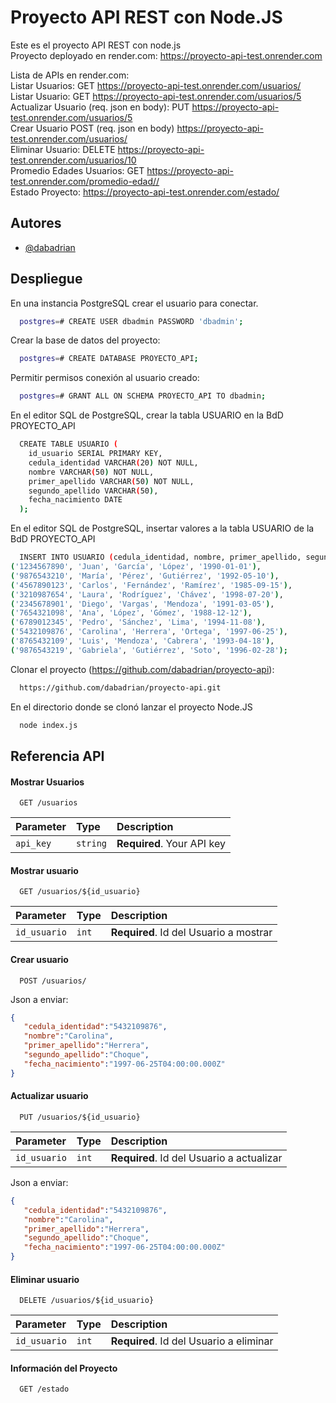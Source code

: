 
# Proyecto API REST con Node.JS

Este es el proyecto API REST con node.js  
Proyecto deployado en render.com: https://proyecto-api-test.onrender.com  

Lista de APIs en render.com:  
Listar Usuarios: GET https://proyecto-api-test.onrender.com/usuarios/  
Listar Usuario: GET https://proyecto-api-test.onrender.com/usuarios/5  
Actualizar Usuario (req. json en body): PUT https://proyecto-api-test.onrender.com/usuarios/5  
Crear Usuario POST (req. json en body) https://proyecto-api-test.onrender.com/usuarios/  
Eliminar Usuario: DELETE https://proyecto-api-test.onrender.com/usuarios/10  
Promedio Edades Usuarios: GET https://proyecto-api-test.onrender.com/promedio-edad//  
Estado Proyecto: https://proyecto-api-test.onrender.com/estado/  

## Autores

- [@dabadrian](https://github.com/dabadrian/)


## Despliegue

En una instancia PostgreSQL crear el usuario para conectar.

```bash
  postgres=# CREATE USER dbadmin PASSWORD 'dbadmin';
```
Crear la base de datos del proyecto:

```bash
  postgres=# CREATE DATABASE PROYECTO_API;
```
Permitir permisos conexión al usuario creado:

```bash
  postgres=# GRANT ALL ON SCHEMA PROYECTO_API TO dbadmin;
```

En el editor SQL de PostgreSQL, crear la tabla USUARIO en la BdD PROYECTO_API

```bash
  CREATE TABLE USUARIO (
    id_usuario SERIAL PRIMARY KEY,
    cedula_identidad VARCHAR(20) NOT NULL,
    nombre VARCHAR(50) NOT NULL,
    primer_apellido VARCHAR(50) NOT NULL,
    segundo_apellido VARCHAR(50),
    fecha_nacimiento DATE
  );
```

En el editor SQL de PostgreSQL, insertar valores a la tabla USUARIO de la BdD PROYECTO_API

```bash
  INSERT INTO USUARIO (cedula_identidad, nombre, primer_apellido, segundo_apellido, fecha_nacimiento) VALUES
('1234567890', 'Juan', 'García', 'López', '1990-01-01'),
('9876543210', 'María', 'Pérez', 'Gutiérrez', '1992-05-10'),
('4567890123', 'Carlos', 'Fernández', 'Ramírez', '1985-09-15'),
('3210987654', 'Laura', 'Rodríguez', 'Chávez', '1998-07-20'),
('2345678901', 'Diego', 'Vargas', 'Mendoza', '1991-03-05'),
('7654321098', 'Ana', 'López', 'Gómez', '1988-12-12'),
('6789012345', 'Pedro', 'Sánchez', 'Lima', '1994-11-08'),
('5432109876', 'Carolina', 'Herrera', 'Ortega', '1997-06-25'),
('8765432109', 'Luis', 'Mendoza', 'Cabrera', '1993-04-18'),
('9876543219', 'Gabriela', 'Gutiérrez', 'Soto', '1996-02-28');
```

Clonar el proyecto (https://github.com/dabadrian/proyecto-api):

```bash
  https://github.com/dabadrian/proyecto-api.git
```
En el directorio donde se clonó lanzar el proyecto Node.JS
```bash
  node index.js
```

## Referencia API 

#### Mostrar Usuarios

```http
  GET /usuarios
```

| Parameter | Type     | Description                |
| :-------- | :------- | :------------------------- |
| `api_key` | `string` | **Required**. Your API key |

#### Mostrar usuario

```http
  GET /usuarios/${id_usuario}
```

| Parameter | Type     | Description                       |
| :-------- | :------- | :-------------------------------- |
| `id_usuario`      | `int` | **Required**. Id del Usuario a mostrar |

#### Crear usuario

```http
  POST /usuarios/
```
Json a enviar:
```json
{
   "cedula_identidad":"5432109876",
   "nombre":"Carolina",
   "primer_apellido":"Herrera",
   "segundo_apellido":"Choque",
   "fecha_nacimiento":"1997-06-25T04:00:00.000Z"
}
```

#### Actualizar usuario

```http
  PUT /usuarios/${id_usuario}
```

| Parameter | Type     | Description                       |
| :-------- | :------- | :-------------------------------- |
| `id_usuario`      | `int` | **Required**. Id del Usuario a actualizar |

Json a enviar:
```json
{
   "cedula_identidad":"5432109876",
   "nombre":"Carolina",
   "primer_apellido":"Herrera",
   "segundo_apellido":"Choque",
   "fecha_nacimiento":"1997-06-25T04:00:00.000Z"
}
```

#### Eliminar usuario

```http
  DELETE /usuarios/${id_usuario}
```

| Parameter | Type     | Description                       |
| :-------- | :------- | :-------------------------------- |
| `id_usuario`      | `int` | **Required**. Id del Usuario a eliminar |

#### Información del Proyecto

```http
  GET /estado
```
